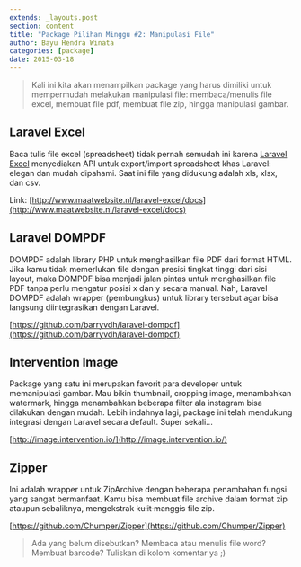 ```yaml
---
extends: _layouts.post
section: content
title: "Package Pilihan Minggu #2: Manipulasi File"
author: Bayu Hendra Winata
categories: [package]
date: 2015-03-18
---
```


> Kali ini kita akan menampilkan package yang harus dimiliki untuk mempermudah melakukan manipulasi file: membaca/menulis file excel, membuat file pdf, membuat file zip, hingga manipulasi gambar.

## Laravel Excel
Baca tulis file excel (spreadsheet) tidak pernah semudah ini karena [Laravel Excel](https://github.com/Maatwebsite/Laravel-Excel) menyediakan API untuk export/import spreadsheet khas Laravel: elegan dan mudah dipahami. Saat ini file yang didukung adalah xls, xlsx, dan csv.

Link: [http://www.maatwebsite.nl/laravel-excel/docs](http://www.maatwebsite.nl/laravel-excel/docs)

## Laravel DOMPDF

DOMPDF adalah library PHP untuk menghasilkan file PDF dari format HTML. Jika kamu tidak memerlukan file dengan presisi tingkat tinggi dari sisi layout, maka DOMPDF bisa menjadi jalan pintas untuk menghasilkan file PDF tanpa perlu mengatur posisi x dan y secara manual. Nah, Laravel DOMPDF adalah wrapper (pembungkus) untuk library tersebut agar bisa langsung diintegrasikan dengan Laravel.

[https://github.com/barryvdh/laravel-dompdf](https://github.com/barryvdh/laravel-dompdf)

## Intervention Image

Package yang satu ini merupakan favorit para developer untuk memanipulasi gambar. Mau bikin thumbnail, cropping image, menambahkan watermark, hingga menambahkan beberapa filter ala instagram bisa dilakukan dengan mudah. Lebih indahnya lagi, package ini telah mendukung integrasi dengan Laravel secara default. Super sekali...

[http://image.intervention.io/](http://image.intervention.io/)

## Zipper
Ini adalah wrapper untuk ZipArchive dengan beberapa penambahan fungsi yang sangat bermanfaat. Kamu bisa membuat file archive dalam format zip ataupun sebaliknya, mengekstrak ~~kulit manggis~~ file zip.

[https://github.com/Chumper/Zipper](https://github.com/Chumper/Zipper)

> Ada yang belum disebutkan? Membaca atau menulis file word? Membuat barcode? Tuliskan di kolom komentar ya ;)
